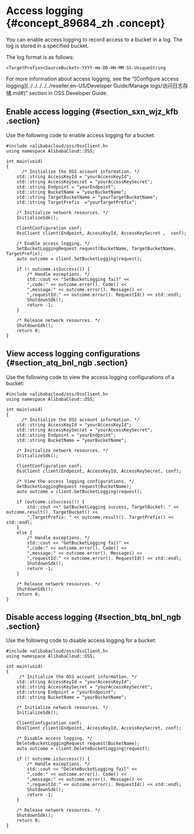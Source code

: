 # Access logging {#concept_89684_zh .concept}

You can enable access logging to record access to a bucket in a log. The log is stored in a specified bucket.

The log format is as follows:

 `<TargetPrefix><SourceBucket>-YYYY-mm-DD-HH-MM-SS-UniqueString` 

For more information about access logging, see the "[Configure access logging](../../../../../reseller.en-US/Developer Guide/Manage logs/访问日志存储.md#)" section in OSS Developer Guide.

## Enable access logging {#section_sxn_wjz_kfb .section}

Use the following code to enable access logging for a bucket:

```
#include <alibabacloud/oss/OssClient.h>
using namespace AlibabaCloud::OSS;

int main(void)
{
      /* Initialize the OSS account information. */
    std::string AccessKeyId = "yourAccessKeyId";
    std::string AccessKeySecret = "yourAccessKeySecret";
    std::string Endpoint = "yourEndpoint";
    std::string BucketName = "yourBucketName";
    std::string TargetBucketName = "yourTargetBucketName";
    std::string TargetPrefix  ="yourTargetPrefix";
 
    /* Initialize network resources. */
    InitializeSdk();

    ClientConfiguration conf;
    OssClient client(Endpoint, AccessKeyId, AccessKeySecret ,  conf);  
 
    /* Enable access logging. */
    SetBucketLoggingRequest request(BucketName, TargetBucketName, TargetPrefix);
    auto outcome = client.SetBucketLogging(request);
  
    if (! outcome.isSuccess()) {
        /* Handle exceptions. */
        std::cout << "SetBucketLogging fail" <<
        ",code:" << outcome.error(). Code() <<
        ",message:" << outcome.error(). Message() <<
        ",requestId:" << outcome.error(). RequestId() << std::endl;
        ShutdownSdk();
        return -1;
    }

    /* Release network resources. */
    ShutdownSdk();
    return 0;
}
```

## View access logging configurations {#section_atq_bnl_ngb .section}

Use the following code to view the access logging configurations of a bucket:

```
#include <alibabacloud/oss/OssClient.h>
using namespace AlibabaCloud::OSS;

int main(void)
{
      /* Initialize the OSS account information. */
    std::string AccessKeyId = "yourAccessKeyId";
    std::string AccessKeySecret = "yourAccessKeySecret";
    std::string Endpoint = "yourEndpoint";
    std::string BucketName = "yourBucketName";

    /* Initialize network resources. */
    InitializeSdk();

    ClientConfiguration conf;
    OssClient client(Endpoint, AccessKeyId, AccessKeySecret, conf);

    /* View the access logging configurations. */
    GetBucketLoggingRequest request(BucketName);
    auto outcome = client.GetBucketLogging(request);

    if (outcome.isSuccess()) {
        std::cout <<" GetBucketLogging success, TargetBucket: " << outcome.result(). TargetBucket() << 
        ",TargetPrefix: " << outcome.result(). TargetPrefix() << std::endl;
    }
    else { 
        /* Handle exceptions. */
        std::cout << "GetBucketLogging fail" <<
        ",code:" << outcome.error(). Code() <<
        ",message:" << outcome.error(). Message() <<
        ",requestId:" << outcome.error(). RequestId() << std::endl;
        ShutdownSdk();
        return -1;
    }

    /* Release network resources. */
    ShutdownSdk();
    return 0;
}
```

## Disable access logging {#section_btq_bnl_ngb .section}

Use the following code to disable access logging for a bucket:

```
#include <alibabacloud/oss/OssClient.h>
using namespace AlibabaCloud::OSS;

int main(void)
{
     /* Initialize the OSS account information. */
    std::string AccessKeyId = "yourAccessKeyId";
    std::string AccessKeySecret = "yourAccessKeySecret";
    std::string Endpoint = "yourEndpoint";
    std::string BucketName = "yourBucketName";
 
    /* Initialize network resources. */
    InitializeSdk();

    ClientConfiguration conf;
    OssClient client(Endpoint, AccessKeyId, AccessKeySecret, conf);
 
    /* Disable access logging. */
    DeleteBucketLoggingRequest request(BucketName);
    auto outcome = client.DeleteBucketLogging(request);
  
    if (! outcome.isSuccess()) {
        /* Handle exceptions. */
        std::cout << "DeleteBucketLogging fail" <<
        ",code:" << outcome.error(). Code() <<
        ",message:" << outcome.error(). Message() <<
        ",requestId:" << outcome.error(). RequestId() << std::endl;
        ShutdownSdk();
        return -1;
    }

    /* Release network resources. */
    ShutdownSdk();
    return 0;
}
```

